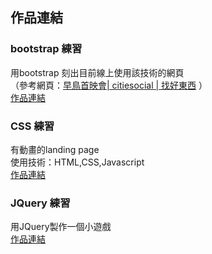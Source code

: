 
## 作品連結
### bootstrap 練習
  用bootstrap 刻出目前線上使用該技術的網頁
  <br/>
  （參考網頁：[早鳥首映會| citiesocial | 找好東西](https://www.citiesocial.com/collections/early-bird) ）
  <br/>
  [作品連結](https://chiamaureen.github.io/iii-collection/bshomework.html)
  
  
### CSS 練習
  有動畫的landing page
    <br/>
    使用技術：HTML,CSS,Javascript
    <br/>
[作品連結](https://chiamaureen.github.io/iii-collection/landingpage/2.monster.html)

### JQuery 練習
   用JQuery製作一個小遊戲
      <br/>
[作品連結](https://chiamaureen.github.io/iii-collection/Jquery/2.jshomework.html)
